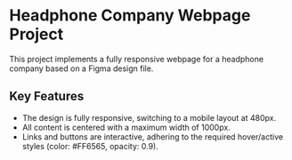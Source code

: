 # Headphone Company Webpage Project

This project implements a fully responsive webpage for a headphone company based on a Figma design file.

## Key Features
- The design is fully responsive, switching to a mobile layout at 480px.
- All content is centered with a maximum width of 1000px.
- Links and buttons are interactive, adhering to the required hover/active styles (color: #FF6565, opacity: 0.9).